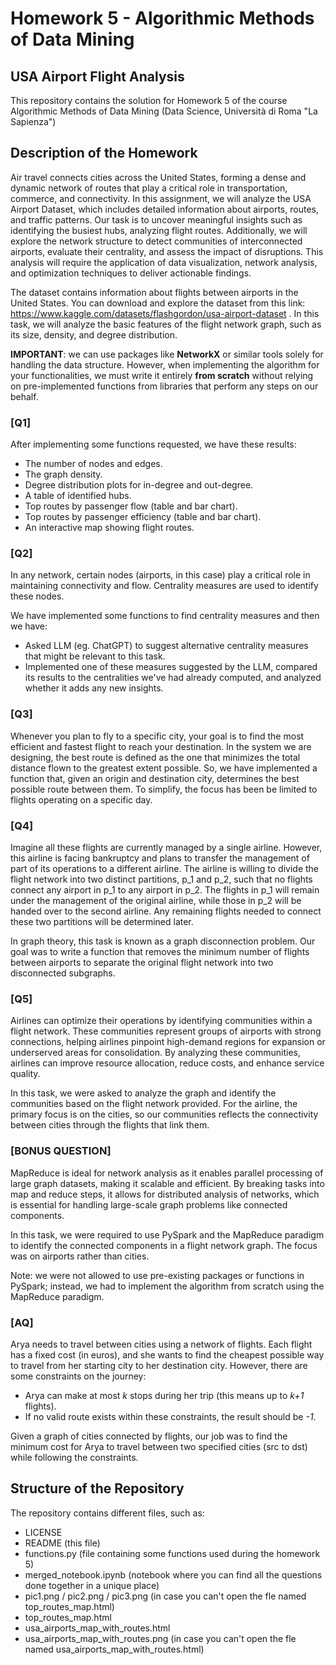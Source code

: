 # Homework 5 - Algorithmic Methods of Data Mining
## USA Airport Flight Analysis

This repository contains the solution for Homework 5 of the course Algorithmic Methods of Data Mining (Data Science, Università di Roma "La Sapienza")

## Description of the Homework

Air travel connects cities across the United States, forming a dense and dynamic network of routes that play a critical role in transportation, commerce, and connectivity. In this assignment, we will analyze the USA Airport Dataset, which includes detailed information about airports, routes, and traffic patterns. Our task is to uncover meaningful insights such as identifying the busiest hubs, analyzing flight routes. Additionally, we will explore the network structure to detect communities of interconnected airports, evaluate their centrality, and assess the impact of disruptions. This analysis will require the application of data visualization, network analysis, and optimization techniques to deliver actionable findings.

The dataset contains information about flights between airports in the United States. You can download and explore the dataset from this link: <https://www.kaggle.com/datasets/flashgordon/usa-airport-dataset> . In this task, we will analyze the basic features of the flight network graph, such as its size, density, and degree distribution.

**IMPORTANT**: we can use packages like **NetworkX** or similar tools solely for handling the data structure. However, when implementing the algorithm for your functionalities, we must write it entirely **from scratch** without relying on pre-implemented functions from libraries that perform any steps on our behalf.

### [Q1]

After implementing some functions requested, we have these results:

- The number of nodes and edges.
- The graph density.
- Degree distribution plots for in-degree and out-degree.
- A table of identified hubs.
- Top routes by passenger flow (table and bar chart).
- Top routes by passenger efficiency (table and bar chart).
- An interactive map showing flight routes.

### [Q2]

In any network, certain nodes (airports, in this case) play a critical role in maintaining connectivity and flow. Centrality measures are used to identify these nodes.

We have implemented some functions to find centrality measures and then we have:

- Asked LLM (eg. ChatGPT) to suggest alternative centrality measures that might be relevant to this task.
- Implemented one of these measures suggested by the LLM, compared its results to the centralities we've had already computed, and analyzed whether it adds any new insights.

### [Q3]

Whenever you plan to fly to a specific city, your goal is to find the most efficient and fastest flight to reach your destination. In the system we are designing, the best route is defined as the one that minimizes the total distance flown to the greatest extent possible. So, we have implemented a function that, given an origin and destination city, determines the best possible route between them. To simplify, the focus has been be limited to flights operating on a specific day.

### [Q4]

Imagine all these flights are currently managed by a single airline. However, this airline is facing bankruptcy and plans to transfer the management of part of its operations to a different airline. The airline is willing to divide the flight network into two distinct partitions, p_1 and p_2, such that no flights connect any airport in p_1 to any airport in
p_2. The flights in p_1 will remain under the management of the original airline, while those in p_2 will be handed over to the second airline. Any remaining flights needed to connect these two partitions will be determined later.

In graph theory, this task is known as a graph disconnection problem. Our goal was to write a function that removes the minimum number of flights between airports to separate the original flight network into two disconnected subgraphs.

### [Q5]

Airlines can optimize their operations by identifying communities within a flight network. These communities represent groups of airports with strong connections, helping airlines pinpoint high-demand regions for expansion or underserved areas for consolidation. By analyzing these communities, airlines can improve resource allocation, reduce costs, and enhance service quality.

In this task, we were asked to analyze the graph and identify the communities based on the flight network provided. For the airline, the primary focus is on the cities, so our communities reflects the connectivity between cities through the flights that link them.

### [BONUS QUESTION]

MapReduce is ideal for network analysis as it enables parallel processing of large graph datasets, making it scalable and efficient. By breaking tasks into map and reduce steps, it allows for distributed analysis of networks, which is essential for handling large-scale graph problems like connected components.

In this task, we were required to use PySpark and the MapReduce paradigm to identify the connected components in a flight network graph. The focus was on airports rather than cities.

Note: we were not allowed to use pre-existing packages or functions in PySpark; instead, we had to implement the algorithm from scratch using the MapReduce paradigm.

### [AQ]

Arya needs to travel between cities using a network of flights. Each flight has a fixed cost (in euros), and she wants to find the cheapest possible way to travel from her starting city to her destination city. However, there are some constraints on the journey:

- Arya can make at most *k* stops during her trip (this means up to *k+1* flights).
- If no valid route exists within these constraints, the result should be *-1*.
  
Given a graph of cities connected by flights, our job was to find the minimum cost for Arya to travel between two specified cities (src to dst) while following the constraints.


## Structure of the Repository

The repository contains different files, such as:

- LICENSE
- README (this file)
- functions.py (file containing some functions used during the homework 5)
- merged_notebook.ipynb (notebook where you can find all the questions done together in a unique place)
- pic1.png / pic2.png / pic3.png (in case you can't open the fle named top_routes_map.html)
- top_routes_map.html
- usa_airports_map_with_routes.html
- usa_airports_map_with_routes.png (in case you can't open the fle named usa_airports_map_with_routes.html)

